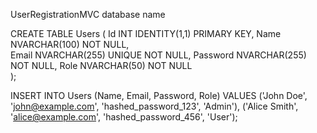 UserRegistrationMVC         database name 



CREATE TABLE Users (
    Id INT IDENTITY(1,1) PRIMARY KEY, 
    Name NVARCHAR(100) NOT NULL,  
    Email NVARCHAR(255) UNIQUE NOT NULL, 
    Password NVARCHAR(255) NOT NULL, 
    Role NVARCHAR(50) NOT NULL  
);


INSERT INTO Users (Name, Email, Password, Role) 
VALUES 
('John Doe', 'john@example.com', 'hashed_password_123', 'Admin'),
('Alice Smith', 'alice@example.com', 'hashed_password_456', 'User');

